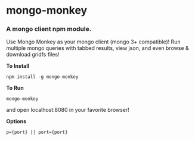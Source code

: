 # mongo-monkey

### A mongo client npm module.

Use Mongo Monkey as your mongo client (mongo 3+ compatible)! Run multiple mongo queries with tabbed results, view json, and even browse & download gridfs files!

**To Install**
```
npm install -g mongo-monkey
```
**To Run**
```
mongo-monkey
```
and open localhost:8080 in your favorite browser!

**Options**
```
p={port} || port={port}
```
